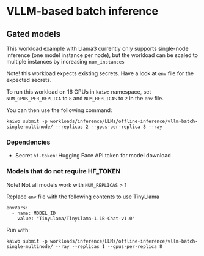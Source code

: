 # VLLM-based batch inference

## Gated models

This workload example with Llama3 currently only supports single-node inference (one model instance per node), but the workload can be scaled to multiple instances by increasing `num_instances`

Note! this workload expects existing secrets. Have a look at `env` file for the expected secrets. 

To run this workload on 16 GPUs in `kaiwo` namespace, set `NUM_GPUS_PER_REPLICA` to `8` and `NUM_REPLICAS` to `2` in the `env` file. 

You can then use the following command:

`kaiwo submit -p workloads/inference/LLMs/offline-inference/vllm-batch-single-multinode/ --replicas 2 --gpus-per-replica 8 --ray`

### Dependencies
- Secret `hf-token`: Hugging Face API token for model download

### Models that do not require HF_TOKEN

Note! Not all models work with `NUM_REPLICAS` > 1

Replace `env` file with the following contents to use TinyLlama

```
envVars:
  - name: MODEL_ID
    value: "TinyLlama/TinyLlama-1.1B-Chat-v1.0"

```

Run with:

`kaiwo submit -p workloads/inference/LLMs/offline-inference/vllm-batch-single-multinode/ --ray --replicas 1 --gpus-per-replica 8`